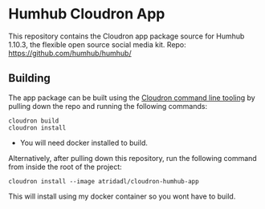 # Humhub Cloudron App

This repository contains the Cloudron app package source for Humhub 1.10.3, the flexible open source social media kit.
Repo: https://github.com/humhub/humhub/

## Building

The app package can be built using the [Cloudron command line tooling](https://cloudron.io/references/cli.html) by pulling down the repo and running the following commands:

```
cloudron build
cloudron install
```

* You will need docker installed to build.

Alternatively, after pulling down this repository, run the following command from inside the root of the project:
```
cloudron install --image atridadl/cloudron-humhub-app
```
This will install using my docker container so you wont have to build.
